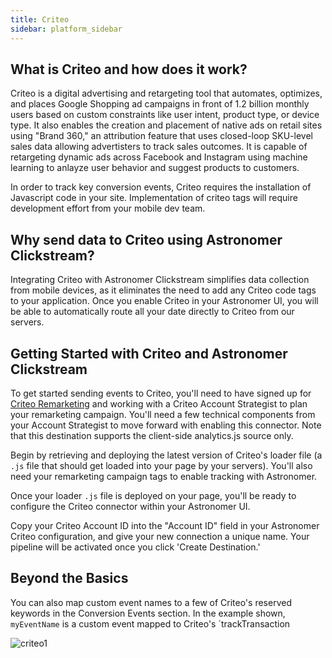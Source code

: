 ```yaml
---
title: Criteo
sidebar: platform_sidebar
---
```


## What is Criteo and how does it work?

Criteo is a digital advertising and retargeting tool that automates, optimizes, and places Google Shopping ad campaigns in front of 1.2 billion monthly users based on custom constraints like user intent, product type, or device type. It also enables the creation and placement of native ads on retail sites using "Brand 360," an attribution feature that uses closed-loop SKU-level sales data allowing advertisters to track sales outcomes. It is capable of retargeting dynamic ads across Facebook and Instagram using machine learning to anlayze user behavior and suggest products to customers.

In order to track key conversion events, Criteo requires the installation of Javascript code in your site. Implementation of criteo tags will require development effort from your mobile dev team.

## Why send data to Criteo using Astronomer Clickstream?

Integrating Criteo with Astronomer Clickstream simplifies data collection from mobile devices, as it eliminates the need to add any Criteo code tags to your application. Once you enable Criteo in your Astronomer UI, you will be able to automatically route all your date directly to Criteo from our servers. 


## Getting Started with Criteo and Astronomer Clickstream
To get started sending events to Criteo, you'll need to have signed up for [Criteo Remarketing](http://www.criteo.com/) and working with a Criteo Account Strategist to plan your remarketing campaign.  You'll need a few technical components from your Account Strategist to move forward with enabling this connector. Note that this destination supports the client-side analytics.js source only.

Begin by retrieving and deploying the latest version of Criteo's loader file (a `.js` file that should get loaded into your page by your servers).  You'll also need your remarketing campaign tags to enable tracking with Astronomer.

Once your loader `.js` file is deployed on your page, you'll be ready to configure the Criteo connector within your Astronomer UI.  

Copy your Criteo Account ID into the "Account ID" field in your Astronomer Criteo configuration, and give your new connection a unique name. Your pipeline will be activated once you click 'Create Destination.'

## Beyond the Basics

You can also map custom event names to a few of Criteo's reserved keywords in the Conversion Events section. In the example shown, `myEventName` is a custom event mapped to Criteo's `trackTransaction 

![criteo1](/1.0/assets/img/guides/streaming/clickstream/criteo/criteo1.png)
